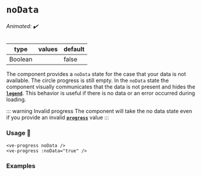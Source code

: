 # `noData`

###### Animated: ✔️

| type      | values | default |
| --------- | ------ | ------- |
| Boolean   |        | false   |

The component provides a `noData` state for the case that your data is not available. The circle progress is still empty.
In the `noData` state the component visually communicates that the data is not present and hides the **[`legend`](./legend.md)**.
This behavior is useful if there is no data or an error occurred during loading.

::: warning Invalid progress
The component will take the no data state even if you provide an invalid **[`progress`](./progress.md)** value
:::

### Usage 📜

```vue
<ve-progress noData />
<ve-progress :noData="true" />
```

### Examples

<example-container preselectedState="No data">
<template #default="{ loading, progress, slider, noData, determinate }">
<v-e-p class="mr-2" :size="160" :progress="progress" :loading="loading" :no-data="noData" :determinate="determinate">
    <template #legend>
        <span>/100</span>
    </template>
    <template #caption>
        <span>i'm a caption</span>
    </template>
</v-e-p>
</template>
<template #code="{ noData, progress }">
<CodeGroup>
<CodeGroupItem >

```vue:no-v-pre
<template>
  <ve-progress :progress="{{ progress }}" :noData="{{ noData }}">
    <template #legend>
        <span>/100</span>
    </template>
    <template #legend-caption>
        <span>i'm a caption</span>
    </template>
  </ve-progress>
</template>
```

</CodeGroupItem>
</CodeGroup>
</template>
</example-container>
